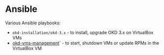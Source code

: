 # Ansible

Various Ansible playbooks:

* `okd-installation/okd-3.x` - to install, upgrade OKD 3.x on VirtualBox VMs
* [okd-vms-management](okd-vms-management)` - to start, shutdown VMs or update RPMs in the VirtualBox VM
